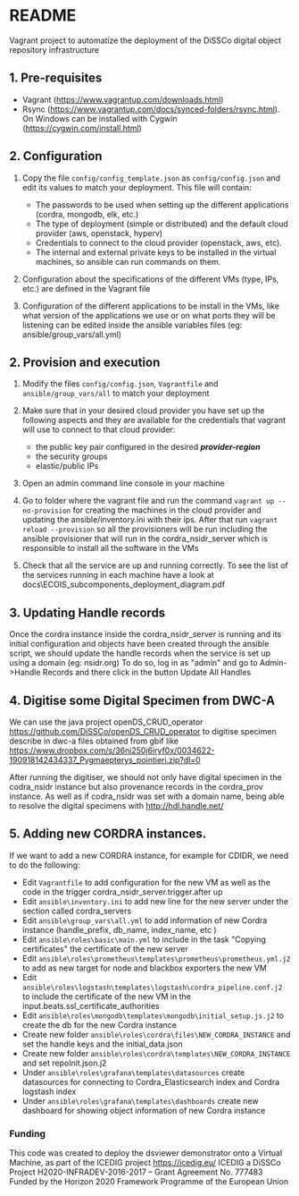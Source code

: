 # README

Vagrant project to automatize the deployment of the DiSSCo digital object repository infrastructure 

## 1. Pre-requisites
- Vagrant (https://www.vagrantup.com/downloads.html)
- Rsync (https://www.vagrantup.com/docs/synced-folders/rsync.html). On Windows can be installed with Cygwin (https://cygwin.com/install.html)

## 2. Configuration
1. Copy the file ```config/config_template.json``` as ```config/config.json``` and edit its values to match your deployment. 
This file will contain:
    - The passwords to be used when setting up the different applications (cordra, mongodb, elk, etc.)
    - The type of deployment (simple or distributed) and the default cloud provider (aws, openstack, hyperv) 
    - Credentials to connect to the cloud provider (openstack, aws, etc). 
    - The internal and external private keys to be installed in the virtual machines, so ansible can run commands on them.    

2. Configuration about the specifications of the different VMs (type, IPs, etc.) are defined in the Vagrant file

3. Configuration of the different applications to be install in the VMs, like what version of the applications we use or on 
what ports they will be listening can be edited inside the ansible variables files (eg: ansible/group_vars/all.yml) 

## 2. Provision and execution 
1. Modify the files  ```config/config.json```, ```Vagrantfile``` and ```ansible/group_vars/all``` to match your deployment
 
2. Make sure that in your desired cloud provider you have set up the following aspects and they are available for the credentials that
vagrant will use to connect to that cloud provider:
    - the public key pair configured in the desired ***provider-region***
    - the security groups
    - elastic/public IPs    
 
3. Open an admin command line console in your machine
 
4. Go to folder where the vagrant file and run the command ```vagrant up --no-provision``` for creating the machines in the cloud provider 
and updating the ansible/inventory.ini with their ips. After that run ```vagrant reload --provision``` so all the provisioners will be run
including the ansible provisioner that will run in the cordra_nsidr_server which is responsible to install all the software in the VMs

5. Check that all the service are up and running correctly. To see the list of the services running in each machine have a look at 
docs\ECOIS_subcomponents_deployment_diagram.pdf

## 3. Updating Handle records
Once the cordra instance inside the cordra_nsidr_server is running and its initial configuration and objects have been created 
through the ansible script, we should update the handle records when the service is set up using a domain (eg: nsidr.org) 
To do so, log in as "admin" and go to Admin->Handle Records and there click in the button Update All Handles

## 4. Digitise some Digital Specimen from DWC-A
 We can use the java project openDS_CRUD_operator https://github.com/DiSSCo/openDS_CRUD_operator to digitise specimen describe in dwc-a files
 obtained from gbif like https://www.dropbox.com/s/36ni250j6iryf0x/0034622-190918142434337_Pygmaepterys_pointieri.zip?dl=0
 
 After running the digitiser, we should not only have digital specimen in the codra_nsidr instance but also provenance records 
 in the cordra_prov instance. As well as if codra_nsidr was set with a domain name, being able to resolve the digital specimens 
 with http://hdl.handle.net/ 

## 5. Adding new CORDRA instances.
If we want to add a new CORDRA instance, for example for CDIDR, we need to do the following:
- Edit ```Vagrantfile``` to add configuration for the new VM as well as the code in the trigger cordra_nsidr_server.trigger.after up 
- Edit ```ansible\inventory.ini``` to add new line for the new server under the section called cordra_servers
- Edit ```ansible\group_vars\all.yml``` to add information of new Cordra instance (handle_prefix, db_name, index_name, etc )
- Edit ```ansible\roles\basic\main.yml``` to include in the task "Copying certificates" the certificate of the new server
- Edit ```ansible\roles\prometheus\templates\prometheus\prometheus.yml.j2``` to add as new target for node and blackbox exporters the new VM
- Edit ```ansible\roles\logstash\templates\logstash\cordra_pipeline.conf.j2``` to include the certificate of the new VM in the input.beats.ssl_certificate_authorities
- Edit ```ansible\roles\mongodb\templates\mongodb\initial_setup.js.j2``` to create the db for the new Cordra instance  
- Create new folder ```ansible\roles\cordra\files\NEW_CORDRA_INSTANCE``` and set the handle keys and the initial_data.json
- Create new folder ```ansible\roles\cordra\templates\NEW_CORDRA_INSTANCE``` and set repoInit.json.j2 
- Under ```ansible\roles\grafana\templates\datasources``` create datasources for connecting to Cordra_Elasticsearch index and Cordra logstash index
- Under ```ansible\roles\grafana\templates\dashboards``` create new dashboard for showing object information of new Cordra instance    

### Funding
This code was created to deploy the dsviewer demonstrator onto a Virtual Machine, as part of the ICEDIG project 
https://icedig.eu/ ICEDIG a DiSSCo Project H2020-INFRADEV-2016-2017 – Grant Agreement No. 777483 Funded by the Horizon 
2020 Framework Programme of the European Union